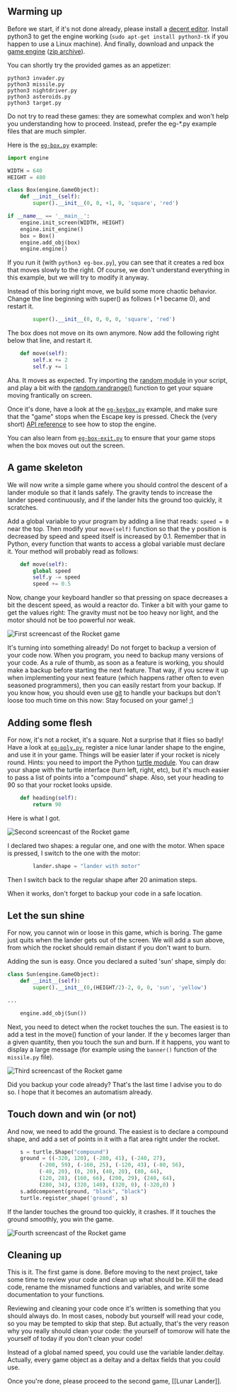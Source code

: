 ## Warming up

Before we start, if it's not done already, please install a [decent
editor](Installing-Python3-on-Linux#installing-a-decent-editor).
Install python3 to get the engine working (```sudo apt-get install
python3-tk``` if you happen to use a Linux machine).  And finally,
download and unpack the [game
engine](http://pages.cpsc.ucalgary.ca/~aycock/engine.tar.gz) ([zip
archive](https://github.com/mquinson/retrogames/raw/master/engine.zip)).

You can shortly try the provided games as an appetizer:
```
python3 invader.py
python3 missile.py
python3 nightdriver.py
python3 asteroids.py
python3 target.py
```

Do not try to read these games: they are somewhat complex and won't
help you understanding how to proceed. Instead, prefer the eg-*.py
example files that are much simpler. 

Here is the [```eg-box.py```](https://github.com/mquinson/retrogames/blob/master/engine/eg-box.py) example:
``` python
import engine

WIDTH = 640
HEIGHT = 480

class Box(engine.GameObject):
	def __init__(self):
		super().__init__(0, 0, +1, 0, 'square', 'red')

if __name__ == '__main__':
	engine.init_screen(WIDTH, HEIGHT)
	engine.init_engine()
	box = Box()
	engine.add_obj(box)
	engine.engine()
```

If you run it (with ```python3 eg-box.py```), you can see that it
creates a red box that moves slowly to the right. Of course, we don't
understand everything in this example, but we will try to modify it
anyway.

Instead of this boring right move, we build some more chaotic
behavior. Change the line beginning with super() as follows (+1 became
0), and restart it.  
``` python
		super().__init__(0, 0, 0, 0, 'square', 'red')
```

The box does not move on its own anymore. Now add the following right
below that line, and restart it.
``` python
	def move(self):
		self.x += 2
		self.y += 1
```

Aha. It moves as expected. Try importing the [random
module](https://docs.python.org/3/library/random.html) in your script,
and play a bit with the
[random.randrange()](https://docs.python.org/3/library/random.html#random.randrange)
function to get your square moving frantically on screen.

Once it's done, have a look at the
[```eg-keybox.py```](https://github.com/mquinson/retrogames/blob/master/engine/eg-keybox.py)
example, and make sure that the "game" stops when the Escape key is pressed. Check the (very
short) [API
reference](https://github.com/mquinson/retrogames/blob/master/engine-reference.pdf)
to see how to stop the engine.

You can also learn from
[```eg-box-exit.py```](https://github.com/mquinson/retrogames/blob/master/engine/eg-box-exit.py)
to ensure that your game stops when the box moves out out the screen.

## A game skeleton

We will now write a simple game where you should control the descent
of a lander module so that it lands safely. The gravity tends to
increase the lander speed continuously, and if the lander hits the
ground too quickly, it scratches.

Add a global variable to your program by adding a line that reads:
```speed = 0``` near the top. Then modify your ```move(self)```
function so that the y position is decreased by speed and speed itself
is increased by 0.1. Remember that in Python, every function that
wants to access a global variable must declare it. Your method will
probably read as follows:
``` python
	def move(self):
		global speed
		self.y -= speed
		speed += 0.5
```

Now, change your keyboard handler so that pressing on space decreases
a bit the descent speed, as would a reactor do. Tinker a bit with your
game to get the values right: The gravity must not be too heavy nor
light, and the motor should not be too powerful nor weak.

![First screencast of the Rocket game](rocket-step0.gif)

It's turning into something already! Do not forget to backup a version
of your code now. When you program, you need to backup many versions
of your code. As a rule of thumb, as soon as a feature is working, you
should make a backup before starting the next feature. That way, if
you screw it up when implementing your next feature (which happens
rather often to even seasoned programmers), then you can easily
restart from your backup. If you know how, you should even use
[git](https://git-scm.com/book/en/v2/Getting-Started-About-Version-Control)
to handle your backups but don't loose too much time on this now: Stay
focused on your game! ;)

## Adding some flesh

For now, it's not a rocket, it's a square. Not a surprise that it
flies so badly! Have a look at 
[```eg-poly.py```](https://github.com/mquinson/retrogames/blob/master/engine/eg-poly.py),
register a nice lunar lander shape to the engine, and use it in your
game. Things will be easier later if your rocket is nicely round.
Hints: you need to import the Python [turtle
module](https://docs.python.org/3/library/turtle.html). You can draw
your shape with the turtle interface (turn left, right, etc), but it's
much easier to pass a list of points into a "compound" shape. Also,
set your heading to 90 so that your rocket looks upside.

``` python
	def heading(self):
		return 90
```

Here is what I got.

![Second screencast of the Rocket game](rocket-step1.gif)

I declared two shapes: a regular one, and one with
the motor. When space is pressed, I switch to the one with the motor:
``` python
		lander.shape = "lander with motor"
```
Then I switch back to the regular shape after 20 animation steps.

When it works, don't forget to backup your code in a safe location.

## Let the sun shine

For now, you cannot win or loose in this game, which is boring. The
game just quits when the lander gets out of the screen. We will add a
sun above, from which the rocket should remain distant if you don't
want to burn.

Adding the sun is easy. Once you declared a suited 'sun' shape, simply
do:

``` python
class Sun(engine.GameObject):
	def __init__(self):
		super().__init__(0,(HEIGHT/2)-2, 0, 0, 'sun', 'yellow')

...

	engine.add_obj(Sun())
```

Next, you need to detect when the rocket touches the sun. The easiest
is to add a test in the move() function of your lander. If the y
becomes larger than a given quantity, then you touch the sun and
burn. If it happens, you want to display a large message (for example
using the ```banner()``` function of the ```missile.py``` file).

![Third screencast of the Rocket game](rocket-step2.gif)

Did you backup your code already? That's the last time I advise you to
do so. I hope that it becomes an automatism already.

## Touch down and win (or not)

And now, we need to add the ground. The easiest is to declare a
compound shape, and add a set of points in it with a flat area right
under the rocket.

``` python
	s = turtle.Shape("compound")
	ground = ((-320, 120), (-280, 41), (-240, 27),
          (-200, 59), (-160, 25), (-120, 43), (-80, 56),
          (-40, 20), (0, 20), (40, 20), (80, 44),
          (120, 28), (160, 66), (200, 29), (240, 64),
          (280, 34), (320, 140), (320, 0), (-320,0) ) 
	s.addcomponent(ground, "black", "black")
	turtle.register_shape('ground', s)
```

If the lander touches the ground too quickly, it crashes. If it
touches the ground smoothly, you win the game.

![Fourth screencast of the Rocket game](rocket-step3.gif)

## Cleaning up

This is it. The first game is done. Before moving to the next project,
take some time to review your code and clean up what should be. Kill
the dead code, rename the misnamed functions and variables, and write
some documentation to your functions.

Reviewing and cleaning your code once it's written is something that
you should always do. In most cases, nobody but yourself will read
your code, so you may be tempted to skip that step. But actually,
that's the very reason why you really should clean your code: the
yourself of tomorow will hate the yourself of today if you don't clean
your code!

Instead of a global named speed, you could use the variable
lander.deltay. Actually, every game object as a deltay and a deltax
fields that you could use.

Once you're done, please proceed to the second game, [[Lunar Lander]].